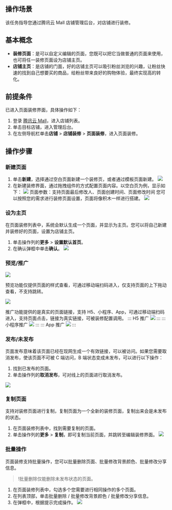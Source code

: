 ﻿## 操作场景
该任务指导您通过腾讯云 Mall 店铺管理后台，对店铺进行装修。

## 基本概念
- **装修页面**：是可以自定义编辑的页面，您既可以把它当做普通的页面来使用，也可将任一装修页面设为店铺主页。
- **店铺主页**：是店铺的门面，好的店铺主页可以吸引粉丝浏览的兴趣，让粉丝快速的找到自己想要买的商品，给粉丝带来良好的购物体验，最终实现高的转化。

## 前提条件
已进入页面装修界面，具体操作如下：
1. 登录 [腾讯云 Mall](https://admin.ym.qq.com/login)，进入店铺列表。
2. 单击目标店铺，进入管理后台。
3. 在左侧导航栏单击**店铺** > **店铺装修** > **页面装修**，进入页面装修。


## 操作步骤

###  新建页面
1. 单击**新建**，选择通过空白页面新建一个装修页，或者通过模板页面新建。
![](https://qcloudimg.tencent-cloud.cn/raw/5d8ce596b3e959bf8a9d4bc8211dfbdf.png)
2. 在新建装修界面，通过拖拽组件的方式配置页面内容。以空白页为例，显示如下：
 ![](https://qcloudimg.tencent-cloud.cn/raw/ff0d01aa95689cf6d8b70af5a5c0978f.jpg)
页面参数：支持页面最后修改人、页面创建时间、页面修改时间
您可以按照您的需求进行装修页面设置，页面将像积木一样进行搭建。
![](https://qcloudimg.tencent-cloud.cn/raw/c0fed3a6ee5926bf5aae93a81ca7d0cd.jpg)


 

 

### 设为主页
在页面装修列表中，系统会默认生成一个页面，并显示为主页。您可以将自己新建并装修好的页面，设置为店铺主页。
1. 单击操作列的**更多** > **设置默认首页**。
2. 在确认弹框中单击**确认**。
![](https://qcloudimg.tencent-cloud.cn/raw/9a27a84f24a4c8417f9a1141a9c35c9e.jpg)
 

 

###  预览/推广

![](https://qcloudimg.tencent-cloud.cn/raw/a5f436e3b300b5f97ee8fd2aa1430cc6.jpg)

预览功能仅提供页面的样式查看，可通过移动端扫码进入，仅支持页面的上下拖动查看，不支持跳转。

![](https://qcloudimg.tencent-cloud.cn/raw/5815ddbb87cf24ba4d4768be206e1d60.jpg)

推广功能提供的是真实的页面链接，支持 H5、小程序、App，可通过移动端扫码进入，支持页面点击，链接为真实链接，可被装修配置调用。
<dx-tabs>
::: H5 推广
![](https://qcloudimg.tencent-cloud.cn/raw/ee29b1b923591cb291a78f1556911120.jpg)
:::
::: 小程序推广
![](https://qcloudimg.tencent-cloud.cn/raw/61fa4395233b3a86ad2c37a0d73600e3.jpg)
:::
::: App 推广
![](https://qcloudimg.tencent-cloud.cn/raw/a8b5d5612eb86846e64b551350bf6e4d.jpg)
:::
</dx-tabs>







 

 

### 发布/未发布

页面发布意味着该页面已经在现网生成一个有效链接，可以被访问。如果您需要取消发布，使该页面不可被 C 端访问，B 端状态变成未发布，可以进行以下操作：
1. 找到已发布的页面。
2. 单击操作列的**取消发布**，可对线上的页面进行取消发布。


![](https://qcloudimg.tencent-cloud.cn/raw/93dc8a3c3a12413c8e5178ae0f56f3ea.jpg)

 

 

### 复制页面

支持对装修页面进行复制，复制页面为一个全新的装修页面，复制出来会是未发布的状态。
1. 在页面装修列表中，找到需要复制的页面。
2. 单击操作列的**更多** > **复制**，即可复制当前页面，并跳转至编辑装修界面。
![](https://qcloudimg.tencent-cloud.cn/raw/096ac25c6c41b4db6955a96603029ee1.jpg)

 

 

### 批量操作

页面装修支持批量操作，您可以批量删除页面、批量修改背景颜色、批量修改分享信息。
>!批量删除仅能删除未发布状态的页面。
>
1. 在页面装修列表中，勾选多个您需要进行相同操作的多个页面。
2. 在列表顶部，单击批量删除 / 批量修改背景颜色 / 批量修改分享信息。
3. 在弹框中，根据提示完成操作。
![](https://qcloudimg.tencent-cloud.cn/raw/857cdc6cd586d7cba14a1ad7117b36e8.jpg)

 